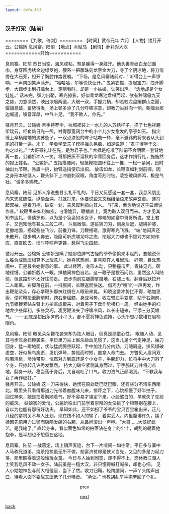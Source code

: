 ```yaml
---
layout: default3
---
```


### 汉子打架（陆前）

========【九歌。倚剑】========
【时间】武帝元年 六月
【人物】镂月开云。公输妡 息风寨。陆前
【地点】木赋岛
【剧情】萝莉对大汉
============开始===========

息风寨。陆前
烈日当空，海风咸粘，煞是臊得一身脏汗。他头裹青纹白龙凹面巾，身穿围虎绣金边绿罗袍，腰系一把雕珠刻龙黑金大刀，寻了个阴凉地，将刀倚傍在大石旁，袒开了胸腔作势要躺。
“下场，是息风寨陆前对...”
听得台上一声锣响，一声爽朗笑声荡开。
“哈哈哈，尔等快快让开。”
曳紧衣襟，提起宝刀，拽开脚步，大踏步出到打擂台上，定睛看时，却是一小姑娘，讪笑出声。
“恁地却是个女娃娃。”
话未完，弹刀出鞘，寒光掠影，好似青龙寒池盘桓而起，欲有种啸傲九天之势，刀意凛然，映出浓眉两道，大眼一双，手握刀柄，却若蛟龙盘踞群山之巅，偃旗息鼓，蓄势待发，场上顿多添了几分呼啸凉意，却教刀尖斜向一侧，朝擂台那边喊道，嗓音浑厚，中气十足。
“我不欺人，你先。”

镂月开云。公输妡
素手持罗伞，杭绸裙装上一水儿的人苏绣样子，描了七色祥鹿架瑞云，经崔灿日光一照，衬得那宽阔台中的小个儿少女愈发的亭亭如玉。
指尖缠上伞柄尾端的流苏坠子，一双点漆般的眸子咕噜一转，毫不避讳的将来者从头到尾的打量一遍。末了，学着学堂夫子模样摇头晃脑，如是说道：“君子博学于文，约之以礼。”
“大哥哥礼让在先，是为君子也。”
大抵是吃准了陆前不会明面一套背地再一套，公输妡冲人一笑，将那把灰不溜秋的伞背回身后，这才作揖行礼，施施然的报上姓名。
“公输妡。”
五指搭腰间，轻抵鞭把圆环往上一推，一松一紧间，迅时抽出九节鞭。秀眉一挑，抬臂遥指便已出招。
放击如龙，长鞭直如利剑前探，因之身形本较低人，鞭头斜下上冲直刺双眼，角度苛刻刁钻。凌空破风嘶鸣，极是气壮。“请多多赐教。”

息风寨。陆前
见那人净说些甚么礼不礼的，平日又反感这一套一套，我息风朋比向来恣意随性，纵情至深，打就打来，休要说些文文绉绉话语来故弄玄虚。
遂捋起双袖，握着刀柄，破空一划，夹风犀利指向其人。
“打来，倒恁地说这子曰师说作甚。”
软鞭甩来如利如疾，刁滑诡异，鞭梢直上，竟为取人双目而来。方才见其知书达礼，倩倩罗影，以为是个袅袅如水女子，却端的如寨中哥哥所说，堂上君子，又岂知他有甚么三般二样。
斗眉微恼，遂踅转刀刃，侧身后退，腿絣护膝，足撤地面，扬起些些飞沙，前推刀锋，刀鞭相砸，激得寒光飞溅。
“端”地闷声还未散开，稳步朝人奔去，隐隐可听虎啸龙吟之态，抡起大刀却也不顾对方如何作应，直直砍去。顷时呼啸声更甚，惹得飞尘四起。

镂月开云。公输妡
公输妡是瞒了她那位脾气古怪的爷爷偷偷来木赋的，要她说什么胜负成败压根算不上玩意儿，她喜欢热闹，更喜欢在人堆里玩。
好嘛，身处热闹中，正是最令她得意的事。
此过经回，身形未动，只稍撞击声，青锋见光，斫地铿锵。公输妡觑人一眼，掸袖间神色自若。这一鞭子是投石问路，虽然这人叫陆前，但这路却不太好往前走。
击步向前左腿脚掌蹬地，右腿上甩，翻身后跃拉开二人距离。右脚落在前，一抖腕间，长鞭返而快送。
借巧力“嗖”的一声再发，炸出鞭花朵朵，存心拿鞭头那抹红绸在人眼前来晃。
知晓这番冲势拦不得，略加思索，便将鞭抡至胸前时，跨右步屈膝，身成弓势。收左臂左手变掌，贴于右胸前，九节银鞭紧贴左臂上方抡直成棍来，对着男子下盘作势横扫一周。
经由她手的扫地龙少些犀利，多些灵巧，凌厉鞭法夹了呼啸冷风，以长击短来，平添三分英雄气。
——到底是初出茅庐的小丫头，都不愿将神色遮掩，心头所想尽数堆在眉梢眼角。

息风寨。陆前
眼见朵朵鞭花袭来却为炫人眼目，倒真是顽童心性。
眼随人动，见其弓步压身扫鞭袭来，平日里刀尖上厮杀舔血见惯了，这当儿是个气定神足，抽刀回身，猛一蹬地面，状似猛虎腾空跃起，手中加注几分内劲，刀随肩送，挟风堪破虚空，好似鸷鸟疾逝，发机弹弩，势险而时短，直拿人命门去。
方瞥见人眉间双眸若清泉，泠泠带影，恍然对方到底还是个小女子，手腕卸力，忙将手中大刀斜了个身，只掠起几许秀发飘然。
持大刀破空紧侧其身而过，于手腕转刀并将刀点地，翻身一跃，稳当落于身后，兀自暗吐了口气。收刀浩气正颜喝到。
“不教我与女子再作缠打。”                                                                                                                      
镂月开云。公输妡
这一刀来得快，她愣在原处眨巴眨巴眼，还有些分不清东西南北。眼里头只看得那道刀光带着血腥味儿来，惊吓之下，心跳都慢了好半拍子。
回过神来，她是拍着胸顺着气，好不容易才镇定下来。小脸煞白的，早就失了先前的威风。
姑娘家的爱俏，公输妡临出门前学着崇拜的女侠挑了个银鞭别在腰上，自以为也能有那份好功夫。
早知如此，还不如拐了爷爷的宝贝百宝箱出来，正儿八经的拿机关术与人比划，现在技不如人的输了，着实丢人。内里腹诽许久，揉了揉因先前用力过猛而隐隐发痛的右腕，从鼻间滚出一声哼。“大哥……大侠好武艺，是我输了。”
直起身来，看似面色如常的拍落沾在身上的尘土，胡乱的朝着他抱拳，是半刻也不想留在这地。

息风寨。陆前
一战落定，场上销声匿迹，台下一片喧闹一如往常。平日多与寨中人马称兄道弟，烧杀抢掠虽无所不做，劫富济贫却是侠义当先，又见的多是刀起刀落，那里瞧得着这般玲珑女童。
今日与人抽到同签，却不得不上，恐休教江湖人士笑我息风不敌一女子。陆前虽是一糙大汉，非只懂得喊打喊杀，却也心细。
见人小姑娘神色与前大相径庭，当下了然。收刀归鞘，轻跨腰间，一声丫头朗声出口，待看人面下委屈又压低了几分嗓音。
“承让。”
也教胡乱举手抱拳回了个礼。



[](https://raw.githubusercontent.com/UserT2019/UserT2019.github.io/master/assets/img/hzdj.png)


<p style="text-align:center"><a href="./dx-bllzy.html">prev</a></p>

<p style="text-align:center"><a href="./dx-sndj.html">next</a></p>

[back](./my-page.html)

